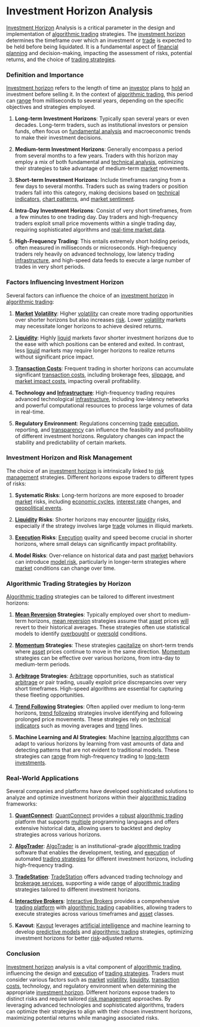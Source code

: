# Investment Horizon Analysis

[Investment Horizon](../i/investment_horizon.md) Analysis is a critical parameter in the design and implementation of [algorithmic trading](../a/algorithmic_trading.md) strategies. The [investment horizon](../i/investment_horizon.md) determines the timeframe over which an investment or [trade](../t/trade.md) is expected to be held before being liquidated. It is a fundamental aspect of [financial planning](../f/financial_planning.md) and decision-making, impacting the assessment of risks, potential returns, and the choice of [trading strategies](../t/trading_strategies.md).

### Definition and Importance

[Investment horizon](../i/investment_horizon.md) refers to the length of time an [investor](../i/investor.md) plans to [hold](../h/hold.md) an investment before selling it. In the context of [algorithmic trading](../a/algorithmic_trading.md), this period can [range](../r/range.md) from milliseconds to several years, depending on the specific objectives and strategies employed. 

1. **Long-term Investment Horizons**: Typically span several years or even decades. Long-term traders, such as institutional investors or pension funds, often focus on [fundamental analysis](../f/fundamental_analysis.md) and macroeconomic trends to make their investment decisions.

2. **Medium-term Investment Horizons**: Generally encompass a period from several months to a few years. Traders with this horizon may employ a mix of both fundamental and [technical analysis](../t/technical_analysis.md), optimizing their strategies to take advantage of medium-term [market](../m/market.md) movements.

3. **Short-term Investment Horizons**: Include timeframes ranging from a few days to several months. Traders such as swing traders or position traders fall into this category, making decisions based on [technical indicators](../t/technical_indicators.md), [chart patterns](../c/chart_patterns.md), and [market sentiment](../m/market_sentiment.md).

4. **Intra-Day Investment Horizons**: Consist of very short timeframes, from a few minutes to one trading day. Day traders and high-frequency traders exploit small price movements within a single trading day, requiring sophisticated algorithms and [real-time market data](../r/real-time_market_data.md).

5. **High-Frequency Trading**: This entails extremely short holding periods, often measured in milliseconds or microseconds. High-frequency traders rely heavily on advanced technology, low latency trading [infrastructure](../i/infrastructure.md), and high-speed data feeds to execute a large number of trades in very short periods.

### Factors Influencing Investment Horizon

Several factors can influence the choice of an [investment horizon](../i/investment_horizon.md) in [algorithmic trading](../a/algorithmic_trading.md):

1. **[Market](../m/market.md) [Volatility](../v/volatility.md)**: Higher [volatility](../v/volatility.md) can create more trading opportunities over shorter horizons but also increases [risk](../r/risk.md). Lower [volatility](../v/volatility.md) markets may necessitate longer horizons to achieve desired returns.

2. **[Liquidity](../l/liquidity.md)**: Highly [liquid](../l/liquid.md) markets favor shorter investment horizons due to the ease with which positions can be entered and exited. In contrast, less [liquid](../l/liquid.md) markets may require longer horizons to realize returns without significant price impact.

3. **[Transaction Costs](../t/transaction_costs.md)**: Frequent trading in shorter horizons can accumulate significant [transaction costs](../t/transaction_costs.md), including brokerage fees, [slippage](../s/slippage.md), and [market impact costs](../m/market_impact_costs.md), impacting overall profitability.

4. **Technology and [Infrastructure](../i/infrastructure.md)**: High-frequency trading requires advanced technological [infrastructure](../i/infrastructure.md), including low-latency networks and powerful computational resources to process large volumes of data in real-time.

5. **Regulatory Environment**: Regulations concerning [trade](../t/trade.md) [execution](../e/execution.md), reporting, and [transparency](../t/transparency.md) can influence the feasibility and profitability of different investment horizons. Regulatory changes can impact the stability and predictability of certain markets.

### Investment Horizon and Risk Management

The choice of an [investment horizon](../i/investment_horizon.md) is intrinsically linked to [risk management](../r/risk_management.md) strategies. Different horizons expose traders to different types of risks:

1. **Systematic Risks**: Long-term horizons are more exposed to broader [market](../m/market.md) risks, including [economic cycles](../e/economic_cycles.md), [interest rate](../i/interest_rate.md) changes, and [geopolitical events](../g/geopolitical_events.md).

2. **[Liquidity](../l/liquidity.md) Risks**: Shorter horizons may encounter [liquidity](../l/liquidity.md) risks, especially if the strategy involves large [trade](../t/trade.md) volumes in illiquid markets.

3. **[Execution](../e/execution.md) Risks**: [Execution](../e/execution.md) quality and speed become crucial in shorter horizons, where small delays can significantly impact profitability.

4. **Model Risks**: Over-reliance on historical data and past [market](../m/market.md) behaviors can introduce [model risk](../m/model_risk.md), particularly in longer-term strategies where [market](../m/market.md) conditions can change over time.

### Algorithmic Trading Strategies by Horizon

[Algorithmic trading](../a/algorithmic_trading.md) strategies can be tailored to different investment horizons:

1. **[Mean Reversion](../m/mean_reversion.md) Strategies**: Typically employed over short to medium-term horizons, [mean reversion](../m/mean_reversion.md) strategies assume that [asset](../a/asset.md) prices [will](../w/will.md) revert to their historical averages. These strategies often use statistical models to identify [overbought](../o/overbought.md) or [oversold](../o/oversold.md) conditions.

2. **[Momentum](../m/momentum.md) Strategies**: These strategies [capitalize](../c/capitalize.md) on short-term trends where [asset](../a/asset.md) prices continue to move in the same direction. [Momentum](../m/momentum.md) strategies can be effective over various horizons, from intra-day to medium-term periods.

3. **[Arbitrage](../a/arbitrage.md) Strategies**: [Arbitrage](../a/arbitrage.md) opportunities, such as statistical [arbitrage](../a/arbitrage.md) or pair trading, usually exploit price discrepancies over very short timeframes. High-speed algorithms are essential for capturing these fleeting opportunities.

4. **[Trend Following](../t/trend_following.md) Strategies**: Often applied over medium to long-term horizons, [trend following](../t/trend_following.md) strategies involve identifying and following prolonged price movements. These strategies rely on [technical indicators](../t/technical_indicators.md) such as moving averages and [trend](../t/trend.md) lines.

5. **Machine Learning and AI Strategies**: Machine [learning algorithms](../l/learning_algorithms_in_trading.md) can adapt to various horizons by learning from vast amounts of data and detecting patterns that are not evident to traditional models. These strategies can [range](../r/range.md) from high-frequency trading to [long-term investments](../l/long-term_investments.md).

### Real-World Applications

Several companies and platforms have developed sophisticated solutions to analyze and optimize investment horizons within their [algorithmic trading](../a/algorithmic_trading.md) frameworks:

1. **[QuantConnect](../q/quantconnect.md)**: [QuantConnect](https://www.quantconnect.com) provides a [robust](../r/robust.md) [algorithmic trading](../a/algorithmic_trading.md) platform that supports [multiple](../m/multiple.md) programming languages and offers extensive historical data, allowing users to backtest and deploy strategies across various horizons.

2. **[AlgoTrader](../a/algotrader.md)**: [AlgoTrader](https://www.algotrader.com) is an institutional-grade [algorithmic trading](../a/algorithmic_trading.md) software that enables the development, testing, and [execution](../e/execution.md) of automated [trading strategies](../t/trading_strategies.md) for different investment horizons, including high-frequency trading.

3. **[TradeStation](../t/tradestation.md)**: [TradeStation](https://www.tradestation.com) offers advanced trading technology and [brokerage services](../b/brokerage_services.md), supporting a wide [range](../r/range.md) of [algorithmic trading](../a/algorithmic_trading.md) strategies tailored to different investment horizons.

4. **[Interactive Brokers](../i/interactive_brokers.md)**: [Interactive Brokers](https://www.interactivebrokers.com) provides a comprehensive [trading platform](../t/trading_platform.md) with [algorithmic trading](../a/algorithmic_trading.md) capabilities, allowing traders to execute strategies across various timeframes and [asset](../a/asset.md) classes.

5. **Kavout**: [Kavout](https://www.kavout.com) leverages [artificial intelligence](../a/artificial_intelligence_in_trading.md) and machine learning to develop [predictive models](../p/predictive_models_in_trading.md) and [algorithmic trading](../a/algorithmic_trading.md) strategies, optimizing investment horizons for better [risk](../r/risk.md)-adjusted returns.

### Conclusion

[Investment horizon](../i/investment_horizon.md) analysis is a vital component of [algorithmic trading](../a/algorithmic_trading.md), influencing the design and [execution](../e/execution.md) of [trading strategies](../t/trading_strategies.md). Traders must consider various factors such as [market](../m/market.md) [volatility](../v/volatility.md), [liquidity](../l/liquidity.md), [transaction costs](../t/transaction_costs.md), technology, and regulatory environment when determining the appropriate [investment horizon](../i/investment_horizon.md). Different horizons expose traders to distinct risks and require tailored [risk management](../r/risk_management.md) approaches. By leveraging advanced technologies and sophisticated algorithms, traders can optimize their strategies to align with their chosen investment horizons, maximizing potential returns while managing associated risks.
